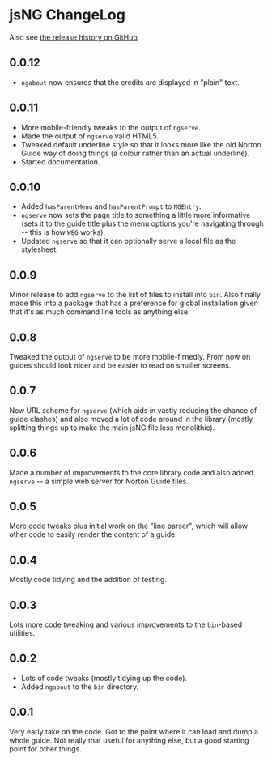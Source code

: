 # jsNG ChangeLog
Also see [the release history on GitHub](https://github.com/davep/jsNG/releases).

## 0.0.12
- `ngabout` now ensures that the credits are displayed in "plain" text.

## 0.0.11
- More mobile-friendly tweaks to the output of `ngserve`.
- Made the output of `ngserve` valid HTML5.
- Tweaked default underline style so that it looks more like the old Norton
  Guide way of doing things (a colour rather than an actual underline).
- Started documentation.

## 0.0.10
- Added `hasParentMenu` and `hasParentPrompt` to `NGEntry`.
- `ngserve` now sets the page title to something a little more informative
  (sets it to the guide title plus the menu options you're navigating
  through -- this is how `WEG` works).
- Updated `ngserve` so that it can optionally serve a local file as the
  stylesheet.

## 0.0.9
Minor release to add `ngserve` to the list of files to install into `bin`.
Also finally made this into a package that has a preference for global
installation given that it's as much command line tools as anything else.

## 0.0.8
Tweaked the output of `ngserve` to be more mobile-firnedly. From now on
guides should look nicer and be easier to read on smaller screens.

## 0.0.7
New URL scheme for `ngserve` (which aids in vastly reducing the chance of
guide clashes) and also moved a lot of code around in the library (mostly
splitting things up to make the main jsNG file less monolithic).

## 0.0.6
Made a number of improvements to the core library code and also added
`ngserve` -- a simple web server for Norton Guide files.

## 0.0.5
More code tweaks plus initial work on the "line parser", which will allow
other code to easily render the content of a guide.

## 0.0.4
Mostly code tidying and the addition of testing.

## 0.0.3
Lots more code tweaking and various improvements to the `bin`-based
utilities.

## 0.0.2
- Lots of code tweaks (mostly tidying up the code).
- Added `ngabout` to the `bin` directory.

## 0.0.1
Very early take on the code. Got to the point where it can load and dump a
whole guide. Not really that useful for anything else, but a good starting
point for other things.
